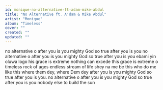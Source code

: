 ```yaml
---
id: monique-no-alternative-ft-adam-mike-abdul
title: "No Alternative ft. A'dam & Mike Abdul"
artist: "Monique"
album: "Timeless"
cover: ""
created: ""
updated: ""
---
```


no alternative o
after you is you
mighty God so true
after you is you
no alternative o
after you is you
mighty God so true
after you is you
ebami yin oluwa logo
his grace is extreme
nothing can excede
this grace is extreme o
timeless rock of ages
endless stream of life
shey na me be this
who do me like this
where them dey, where Dem dey
after you is you
mighty God so true
after you is you.
no alternative o
after you is you
mighty God so true
after you is you
nobody else to build the sun